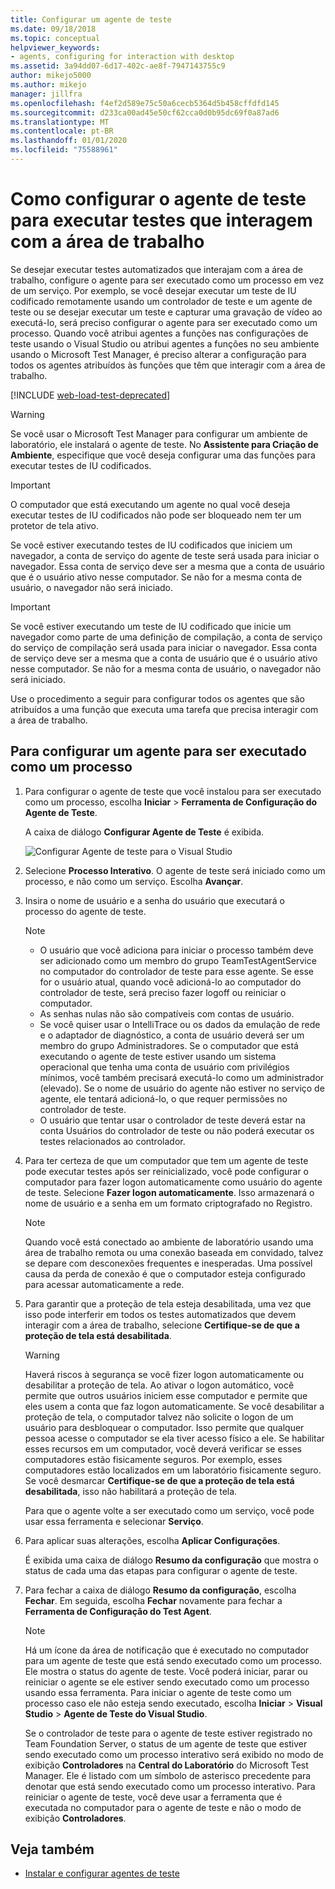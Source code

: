 ```yaml
---
title: Configurar um agente de teste
ms.date: 09/18/2018
ms.topic: conceptual
helpviewer_keywords:
- agents, configuring for interaction with desktop
ms.assetid: 3a94dd07-6d17-402c-ae8f-7947143755c9
author: mikejo5000
ms.author: mikejo
manager: jillfra
ms.openlocfilehash: f4ef2d589e75c50a6cecb5364d5b458cffdfd145
ms.sourcegitcommit: d233ca00ad45e50cf62cca0d0b95dc69f0a87ad6
ms.translationtype: MT
ms.contentlocale: pt-BR
ms.lasthandoff: 01/01/2020
ms.locfileid: "75588961"
---
```

# <a name="how-to-set-up-your-test-agent-to-run-tests-that-interact-with-the-desktop"></a>Como configurar o agente de teste para executar testes que interagem com a área de trabalho

Se desejar executar testes automatizados que interajam com a área de trabalho, configure o agente para ser executado como um processo em vez de um serviço. Por exemplo, se você desejar executar um teste de IU codificado remotamente usando um controlador de teste e um agente de teste ou se desejar executar um teste e capturar uma gravação de vídeo ao executá-lo, será preciso configurar o agente para ser executado como um processo. Quando você atribui agentes a funções nas configurações de teste usando o Visual Studio ou atribui agentes a funções no seu ambiente usando o Microsoft Test Manager, é preciso alterar a configuração para todos os agentes atribuídos às funções que têm que interagir com a área de trabalho.

[!INCLUDE [web-load-test-deprecated](includes/web-load-test-deprecated.md)]

> [!WARNING]
> Se você usar o Microsoft Test Manager para configurar um ambiente de laboratório, ele instalará o agente de teste. No **Assistente para Criação de Ambiente**, especifique que você deseja configurar uma das funções para executar testes de IU codificados.

> [!IMPORTANT]
> O computador que está executando um agente no qual você deseja executar testes de IU codificados não pode ser bloqueado nem ter um protetor de tela ativo.

Se você estiver executando testes de IU codificados que iniciem um navegador, a conta de serviço do agente de teste será usada para iniciar o navegador. Essa conta de serviço deve ser a mesma que a conta de usuário que é o usuário ativo nesse computador. Se não for a mesma conta de usuário, o navegador não será iniciado.

> [!IMPORTANT]
> Se você estiver executando um teste de IU codificado que inicie um navegador como parte de uma definição de compilação, a conta de serviço do serviço de compilação será usada para iniciar o navegador. Essa conta de serviço deve ser a mesma que a conta de usuário que é o usuário ativo nesse computador. Se não for a mesma conta de usuário, o navegador não será iniciado.

Use o procedimento a seguir para configurar todos os agentes que são atribuídos a uma função que executa uma tarefa que precisa interagir com a área de trabalho.

## <a name="to-set-up-an-agent-to-run-as-a-process"></a>Para configurar um agente para ser executado como um processo

1. Para configurar o agente de teste que você instalou para ser executado como um processo, escolha **Iniciar** > **Ferramenta de Configuração do Agente de Teste**.

   A caixa de diálogo **Configurar Agente de Teste** é exibida.

   ![Configurar Agente de teste para o Visual Studio](media/configure-test-agent.png)

2. Selecione **Processo Interativo**. O agente de teste será iniciado como um processo, e não como um serviço. Escolha **Avançar**.

3. Insira o nome de usuário e a senha do usuário que executará o processo do agente de teste.

   > [!NOTE]
   > - O usuário que você adiciona para iniciar o processo também deve ser adicionado como um membro do grupo TeamTestAgentService no computador do controlador de teste para esse agente. Se esse for o usuário atual, quando você adicioná-lo ao computador do controlador de teste, será preciso fazer logoff ou reiniciar o computador.
   > - As senhas nulas não são compatíveis com contas de usuário.
   > - Se você quiser usar o IntelliTrace ou os dados da emulação de rede e o adaptador de diagnóstico, a conta de usuário deverá ser um membro do grupo Administradores. Se o computador que está executando o agente de teste estiver usando um sistema operacional que tenha uma conta de usuário com privilégios mínimos, você também precisará executá-lo como um administrador (elevado). Se o nome de usuário do agente não estiver no serviço de agente, ele tentará adicioná-lo, o que requer permissões no controlador de teste.
   > - O usuário que tentar usar o controlador de teste deverá estar na conta Usuários do controlador de teste ou não poderá executar os testes relacionados ao controlador.

4. Para ter certeza de que um computador que tem um agente de teste pode executar testes após ser reinicializado, você pode configurar o computador para fazer logon automaticamente como usuário do agente de teste. Selecione **Fazer logon automaticamente**. Isso armazenará o nome de usuário e a senha em um formato criptografado no Registro.

   > [!NOTE]
   > Quando você está conectado ao ambiente de laboratório usando uma área de trabalho remota ou uma conexão baseada em convidado, talvez se depare com desconexões frequentes e inesperadas. Uma possível causa da perda de conexão é que o computador esteja configurado para acessar automaticamente a rede.

5. Para garantir que a proteção de tela esteja desabilitada, uma vez que isso pode interferir em todos os testes automatizados que devem interagir com a área de trabalho, selecione **Certifique-se de que a proteção de tela está desabilitada**.

   > [!WARNING]
   > Haverá riscos à segurança se você fizer logon automaticamente ou desabilitar a proteção de tela. Ao ativar o logon automático, você permite que outros usuários iniciem esse computador e permite que eles usem a conta que faz logon automaticamente. Se você desabilitar a proteção de tela, o computador talvez não solicite o logon de um usuário para desbloquear o computador. Isso permite que qualquer pessoa acesse o computador se ela tiver acesso físico a ele. Se habilitar esses recursos em um computador, você deverá verificar se esses computadores estão fisicamente seguros. Por exemplo, esses computadores estão localizados em um laboratório fisicamente seguro. Se você desmarcar **Certifique-se de que a proteção de tela está desabilitada**, isso não habilitará a proteção de tela.

   Para que o agente volte a ser executado como um serviço, você pode usar essa ferramenta e selecionar **Serviço**.

6. Para aplicar suas alterações, escolha **Aplicar Configurações**.

   É exibida uma caixa de diálogo **Resumo da configuração** que mostra o status de cada uma das etapas para configurar o agente de teste.

7. Para fechar a caixa de diálogo **Resumo da configuração**, escolha **Fechar**. Em seguida, escolha **Fechar** novamente para fechar a **Ferramenta de Configuração do Test Agent**.

   > [!NOTE]
   > Há um ícone da área de notificação que é executado no computador para um agente de teste que está sendo executado como um processo. Ele mostra o status do agente de teste. Você poderá iniciar, parar ou reiniciar o agente se ele estiver sendo executado como um processo usando essa ferramenta. Para iniciar o agente de teste como um processo caso ele não esteja sendo executado, escolha **Iniciar** > **Visual Studio** > **Agente de Teste do Visual Studio**.

   Se o controlador de teste para o agente de teste estiver registrado no Team Foundation Server, o status de um agente de teste que estiver sendo executado como um processo interativo será exibido no modo de exibição **Controladores** na **Central do Laboratório** do Microsoft Test Manager. Ele é listado com um símbolo de asterisco precedente para denotar que está sendo executado como um processo interativo. Para reiniciar o agente de teste, você deve usar a ferramenta que é executada no computador para o agente de teste e não o modo de exibição **Controladores**.

## <a name="see-also"></a>Veja também

- [Instalar e configurar agentes de teste](../test/lab-management/install-configure-test-agents.md)

